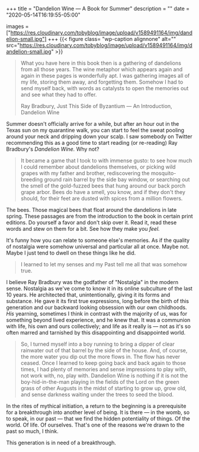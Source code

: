 +++
title = "Dandelion Wine — A Book for Summer"
description = ""
date = "2020-05-14T16:19:55-05:00"

images = ["https://res.cloudinary.com/tobyblog/image/upload/v1589491164/img/dandelion-small.jpg"]
+++
{{< figure class= "wp-caption alignnone" alt="" src="https://res.cloudinary.com/tobyblog/image/upload/v1589491164/img/dandelion-small.jpg" >}}

> What you have here in this book then is a gathering of dandelions from all those years. The wine metaphor which appears again and again in these pages is wonderfully apt. I was gathering images all of my life, storing them away, and forgetting them. Somehow I had to send myself back, with words as catalysts to open the memories out and see what they had to offer.
> 
> Ray Bradbury, Just This Side of Byzantium — An Introduction, Dandelion Wine

Summer doesn't officially arrive for a while, but after an hour out in the Texas sun on my quarantine walk, you can start to feel the sweat pooling around your neck and dripping down your scalp. I saw somebody on Twitter recommending this as a good time to start reading (or re-reading) Ray Bradbury's *Dandelion Wine.* Why not?
<!--more-->
> It became a game that I took to with immense gusto: to see how much I could remember about dandelions themselves, or picking wild grapes with my father and brother, rediscovering the mosquito-breeding ground rain barrel by the side bay window, or searching out the smell of the gold-fuzzed bees that hung around our back porch grape arbor. Bees do have a smell, you know, and if they don't they should, for their feet are dusted with spices from a million flowers.

The bees. Those magical bees that float around the dandelions in late spring. These passages are from the introduction to the book in certain print editions. Do yourself a favor and don't skip over it. Read it, read these words and stew on them for a bit. See how they make you *feel.*

It's funny how you can relate to someone else's memories. As if the quality of nostalgia were somehow universal and particular all at once. Maybe not. Maybe I just tend to dwell on these things like he did. 

> I learned to let my senses and my Past tell me all that was somehow true.

I believe Ray Bradbury was the godfather of "Nostalgia" in the modern sense. Nostalgia as we've come to know it in its online subculture of the last 10 years. He architected that, unintentionally, giving it its forms and substance. He gave it its first true expressions, long before the birth of this generation and our backward looking obsession with our own childhoods. *His* yearning, sometimes I think in contrast with the majority of us, was for something beyond lived experience, and he knew that. It was a communion with life, his own and ours collectively; and life as it really is — not as it's so often marred and tarnished by this disappointing and disappointed world.

> So, I turned myself into a boy running to bring a dipper of clear rainwater out of that barrel by the side of the house. And, of course, the more water you dip out the more flows in. The flow has never ceased. Once I learned to keep going back and back again to those times, I had plenty of memories and sense impressions to play with, not work with, no, play with. Dandelion Wine is nothing if it is not the boy-hid-in-the-man playing in the fields of the Lord on the green grass of other Augusts in the midst of starting to grow up, grow old, and sense darkness waiting under the trees to seed the blood.

In the rites of mythical initiation, a return to the beginning is a prerequisite for a breakthrough into another level of being. It is there — in the womb, so to speak, in our past — that we find the hidden potentiality of things. Of the world. Of life. Of ourselves. That's one of the reasons we're drawn to the past so much, I think. 

This generation is in need of a breakthrough. 